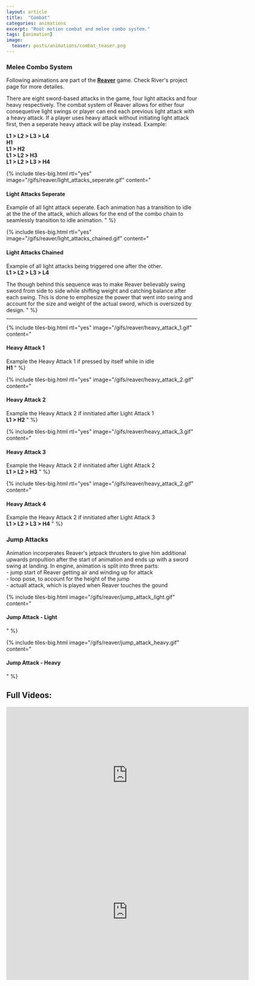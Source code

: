 ```yaml
---
layout: article
title:  "Combat"
categories: animations
excerpt: "Root motion combat and melee combo system."
tags: [animation]
image:
  teaser: posts/animations/combat_teaser.png
---
```


### Melee Combo System

Following animations are part of the <strong><a href="http://www.umych.com/projects/reaver/">Reaver</a></strong> game. Check River's project page for more detailes. 

There are eight sword-based attacks in the game, four light attacks and four heavy respectively. The combat system of Reaver allows for either four consequetive light swings or player can end each previous light attack with a heavy attack. If a player uses heavy attack without initiating light attack first, then a seperate heavy attack will be play instead.
Example: 

**L1 > L2 > L3 > L4**  
**H1**  
**L1 > H2**  
**L1 > L2 > H3**  
**L1 > L2 > L3 > H4**  

{% include tiles-big.html
    rtl="yes"
    image="/gifs/reaver/light_attacks_seperate.gif"
    content="
#### Light Attacks Seperate  
Example of all light attack seperate. Each animation has a transition to idle at the the of the attack, which allows for the end of the combo chain to seamlessly transition to idle animation.
"
%}

{% include tiles-big.html
    rtl="yes"
    image="/gifs/reaver/light_attacks_chained.gif"
    content="
#### Light Attacks Chained  
Example of all light attacks being triggered one after the other.  
**L1 > L2 > L3 > L4**

The though behind this sequence was to make Reaver believably swing sword from side to side while shifting weight and catching balance after each swing. This is done to emphesize the power that went into swing and account for the size and weight of the actual sword, which is oversized by design.
"
%}

___

{% include tiles-big.html
    rtl="yes"
    image="/gifs/reaver/heavy_attack_1.gif"
    content="
#### Heavy Attack 1  
Example the Heavy Attack 1 if pressed by itself while in idle  
**H1**
"
%}

{% include tiles-big.html
    rtl="yes"
    image="/gifs/reaver/heavy_attack_2.gif"
    content="
#### Heavy Attack 2  
Example the Heavy Attack 2 if innitiated after Light Attack 1  
**L1 > H2**
"
%}

{% include tiles-big.html
    rtl="yes"
    image="/gifs/reaver/heavy_attack_3.gif"
    content="
#### Heavy Attack 3  
Example the Heavy Attack 2 if innitiated after Light Attack 2  
**L1 > L2 > H3**
"
%}

{% include tiles-big.html
    rtl="yes"
    image="/gifs/reaver/heavy_attack_2.gif"
    content="
#### Heavy Attack 4  
Example the Heavy Attack 2 if innitiated after Light Attack 3  
**L1 > L2 > L3 > H4**
"
%}

### Jump Attacks

Animation incorperates Reaver's jetpack thrusters to give him additional upwards propultion after the start of animation and ends up with a sword swing at landing.
In engine, animation is split into three parts:  
    - jump start of Reaver getting air and winding up for attack  
    - loop pose, to account for the height of the jump  
    - actuall attack, which is played when Reaver touches the gound

{% include tiles-big.html
    image="/gifs/reaver/jump_attack_light.gif"
    content="
#### Jump Attack - Light  
"
%}

{% include tiles-big.html
    image="/gifs/reaver/jump_attack_heavy.gif"
    content="
#### Jump Attack - Heavy 
"
%}

## Full Videos:

<iframe src="https://player.vimeo.com/video/334469512" width="640" height="360" frameborder="0" allow="autoplay; fullscreen" allowfullscreen></iframe>

<iframe src="https://player.vimeo.com/video/334487233" width="640" height="360" frameborder="0" allow="autoplay; fullscreen" allowfullscreen></iframe>
